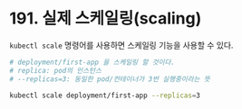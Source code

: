 # 191. 실제 스케일링(scaling)
`kubectl scale` 명령어를 사용하면 스케일링 기능을 사용할 수 있다.

```bash
# deployment/first-app 을 스케일링 할 것이다.
# replica: pod의 인스턴스
# --replicas=3: 동일한 pod/컨테이너가 3번 실행중이라는 뜻 

kubectl scale deployment/first-app --replicas=3
```